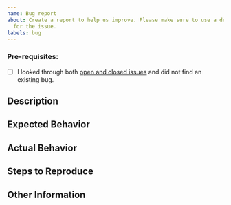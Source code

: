 ```yaml
---
name: Bug report
about: Create a report to help us improve. Please make sure to use a descriptive title
  for the issue.
labels: bug
---
```


### Pre-requisites:
- [ ] I looked through both [open and closed issues](../issues?utf8=✓&q=is%3Aissue) and did not find an existing bug.

## Description
<!-- Enter a description of the issue/bug below -->

## Expected Behavior
<!-- What should have happened? -->

## Actual Behavior
<!-- What actually happened? -->

## Steps to Reproduce
<!-- Be as descriptive as possible -->

## Other Information
<!-- Feel free to include versions, logs, screenshots, etc. if it will help with debugging -->
